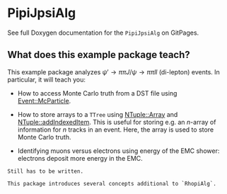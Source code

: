 # PipiJpsiAlg

See full Doxygen documentation for the `PipiJpsiAlg` on GitPages.

## What does this example package teach?

This example package analyzes
$\psi' \rightarrow \pi\pi J/\psi \rightarrow \pi\pi l l$ (di-lepton) events. In
particular, it will teach you:

- How to access Monte Carlo truth from a DST file using
  [Event::McParticle](http://bes3.to.infn.it/Boss/7.0.2/html/classEvent_1_1McParticle.html).

- How to store arrays to a `TTree` using
  [NTuple::Array](https://dayabay.bnl.gov/dox/GaudiKernel/html/classNTuple_1_1Array.html)
  and
  [NTuple::addIndexedItem](https://dayabay.bnl.gov/dox/GaudiKernel/html/classNTuple_1_1Tuple.html#a663c6d9a0d9ed46303d836994d3876e8).
  This is useful for storing e.g. an $n$-array of information for $n$ tracks in
  an event. Here, the array is used to store Monte Carlo truth.

- Identifying muons versus electrons using energy of the EMC shower: electrons
  deposit more energy in the EMC.

```{todo}
Still has to be written.

This package introduces several concepts additional to `RhopiAlg`.
```
